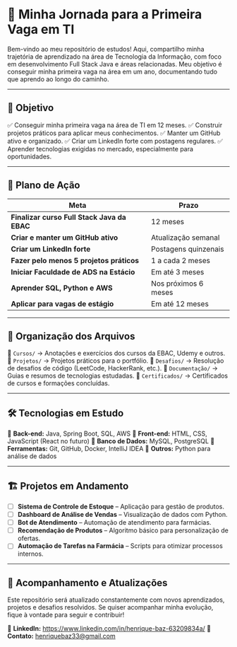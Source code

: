 # 🚀 Minha Jornada para a Primeira Vaga em TI

Bem-vindo ao meu repositório de estudos! Aqui, compartilho minha trajetória de aprendizado na área de Tecnologia da Informação, com foco em desenvolvimento Full Stack Java e áreas relacionadas. 
Meu objetivo é conseguir minha primeira vaga na área em um ano, documentando tudo que aprendo ao longo do caminho.

---

## 🎯 **Objetivo**
✅ Conseguir minha primeira vaga na área de TI em 12 meses.
✅ Construir projetos práticos para aplicar meus conhecimentos.
✅ Manter um GitHub ativo e organizado.
✅ Criar um LinkedIn forte com postagens regulares.
✅ Aprender tecnologias exigidas no mercado, especialmente para oportunidades.

---

## 📅 **Plano de Ação**

| Meta | Prazo |
|------|-------|
| **Finalizar curso Full Stack Java da EBAC** | 12 meses |
| **Criar e manter um GitHub ativo** | Atualização semanal |
| **Criar um LinkedIn forte** | Postagens quinzenais |
| **Fazer pelo menos 5 projetos práticos** | 1 a cada 2 meses |
| **Iniciar Faculdade de ADS na Estácio** | Em até 3 meses |
| **Aprender SQL, Python e AWS** | Nos próximos 6 meses |
| **Aplicar para vagas de estágio** | Em até 12 meses |

---

## 📂 **Organização dos Arquivos**
📌 `Cursos/` → Anotações e exercícios dos cursos da EBAC, Udemy e outros.
📌 `Projetos/` → Projetos práticos para o portfólio.
📌 `Desafios/` → Resolução de desafios de código (LeetCode, HackerRank, etc.).
📌 `Documentação/` → Guias e resumos de tecnologias estudadas.
📌 `Certificados/` → Certificados de cursos e formações concluídas.

---

## 🛠 **Tecnologias em Estudo**
🔹 **Back-end:** Java, Spring Boot, SQL, AWS
🔹 **Front-end:** HTML, CSS, JavaScript (React no futuro)
🔹 **Banco de Dados:** MySQL, PostgreSQL
🔹 **Ferramentas:** Git, GitHub, Docker, IntelliJ IDEA
🔹 **Outros:** Python para análise de dados

---

## 🏗 **Projetos em Andamento**
- [ ] **Sistema de Controle de Estoque** – Aplicação para gestão de produtos.
- [ ] **Dashboard de Análise de Vendas** – Visualização de dados com Python.
- [ ] **Bot de Atendimento** – Automação de atendimento para farmácias.
- [ ] **Recomendação de Produtos** – Algoritmo básico para personalização de ofertas.
- [ ] **Automação de Tarefas na Farmácia** – Scripts para otimizar processos internos.

---

## 🚀 **Acompanhamento e Atualizações**
Este repositório será atualizado constantemente com novos aprendizados, projetos e desafios resolvidos. Se quiser acompanhar minha evolução, fique à vontade para seguir e contribuir!

📌 **LinkedIn:** https://www.linkedin.com/in/henrique-baz-63209834a/
📌 **Contato:** henriquebaz33@gmail.com
